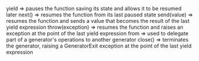 yield => pauses the function saving its state and allows it to be resumed later
next() => resumes the function from its last paused state
send(value) => resumes the function and sends a value that becomes the result of the last yield expression
throw(exception) => resumes the function and raises an exception at the point of the last yield expression
from => used to delegate part of a generator's operations to another generator
close() => terminates the generator, raising a GeneratorExit exception at the point of the last yield expression